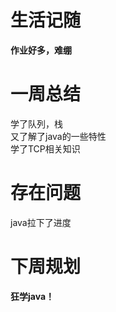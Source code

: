 ﻿# 生活记随  
**作业好多，难绷**

# 一周总结  
学了队列，栈  
又了解了java的一些特性  
学了TCP相关知识
 
# 存在问题  
java拉下了进度 
  
# 下周规划
**狂学java！**
